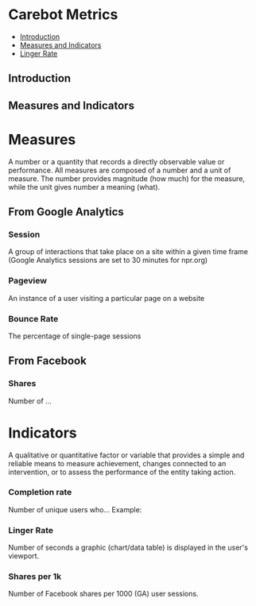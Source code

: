 # Carebot Metrics

* [Introduction](#introduction)
* [Measures and Indicators](#measures-and-indicators)
* [Linger Rate](#linger-rate)

## Introduction


## Measures and Indicators

# Measures
A number or a quantity that records a directly observable value or performance. All measures are composed of a number and a unit of measure. The number provides magnitude (how much) for the measure, while the unit gives number a meaning (what).

## From Google Analytics

### Session
A group of interactions that take place on a site within a given time frame (Google Analytics sessions are set to 30 minutes for npr.org)

### Pageview
An instance of a user visiting a particular page on a website

### Bounce Rate
The percentage of single-page sessions

## From Facebook

### Shares
Number of ...


# Indicators
A qualitative or quantitative factor or variable that provides a simple and reliable means to measure achievement, changes connected to an intervention, or to assess the performance of the entity taking action.

### Completion rate
Number of unique users who...
Example:

### Linger Rate
Number of seconds a graphic (chart/data table) is displayed in the user's viewport.

### Shares per 1k
Number of Facebook shares per 1000 (GA) user sessions.
